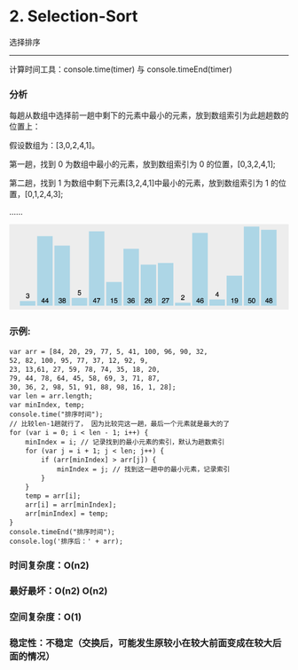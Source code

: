 # 2. Selection-Sort

选择排序

---

计算时间工具：console.time(timer) 与 console.timeEnd(timer)

### 分析

每趟从数组中选择前一趟中剩下的元素中最小的元素，放到数组索引为此趟趟数的位置上：

假设数组为：[3,0,2,4,1]。

第一趟，找到 0 为数组中最小的元素，放到数组索引为 0 的位置，[0,3,2,4,1];

第二趟，找到 1 为数组中剩下元素[3,2,4,1]中最小的元素，放到数组索引为 1 的位置，[0,1,2,4,3];

......

![图示](selection-Sort.gif)

### 示例: 

```
var arr = [84, 20, 29, 77, 5, 41, 100, 96, 90, 32, 
52, 82, 100, 95, 77, 37, 12, 92, 9, 
23, 13,61, 27, 59, 78, 74, 35, 18, 20, 
79, 44, 78, 64, 45, 58, 69, 3, 71, 87, 
30, 36, 2, 98, 51, 91, 88, 98, 16, 1, 28];
var len = arr.length;
var minIndex, temp;
console.time("排序时间");
// 比较len-1趟就行了， 因为比较完这一趟，最后一个元素就是最大的了
for (var i = 0; i < len - 1; i++) {
    minIndex = i; // 记录找到的最小元素的索引，默认为趟数索引
    for (var j = i + 1; j < len; j++) {
        if (arr[minIndex] > arr[j]) {
            minIndex = j; // 找到这一趟中的最小元素，记录索引
        }
    }
    temp = arr[i];
    arr[i] = arr[minIndex];
    arr[minIndex] = temp;
}
console.timeEnd("排序时间");
console.log('排序后：' + arr);
```

### 时间复杂度：O(n2)

### 最好最坏：O(n2) O(n2)

### 空间复杂度：O(1)

### 稳定性：不稳定（交换后，可能发生原较小在较大前面变成在较大后面的情况）